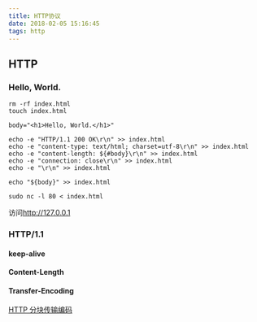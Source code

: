 ```yaml
---
title: HTTP协议
date: 2018-02-05 15:16:45
tags: http
---
```

## HTTP 

### Hello, World.
```
rm -rf index.html
touch index.html

body="<h1>Hello, World.</h1>"

echo -e "HTTP/1.1 200 OK\r\n" >> index.html
echo -e "content-type: text/html; charset=utf-8\r\n" >> index.html
echo -e "content-length: ${#body}\r\n" >> index.html
echo -e "connection: close\r\n" >> index.html
echo -e "\r\n" >> index.html

echo "${body}" >> index.html

sudo nc -l 80 < index.html 
```

访问<http://127.0.0.1>

### HTTP/1.1 

#### keep-alive

#### Content-Length

#### Transfer-Encoding
[HTTP 分块传输编码](chunked-transfer-encoding.md)